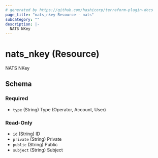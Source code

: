 ```yaml
---
# generated by https://github.com/hashicorp/terraform-plugin-docs
page_title: "nats_nkey Resource - nats"
subcategory: ""
description: |-
  NATS NKey
---
```


# nats_nkey (Resource)

NATS NKey



<!-- schema generated by tfplugindocs -->
## Schema

### Required

- `type` (String) Type (Operator, Account, User)

### Read-Only

- `id` (String) ID
- `private` (String) Private
- `public` (String) Public
- `subject` (String) Subject
